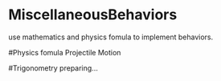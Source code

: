 # MiscellaneousBehaviors
use mathematics and physics fomula to implement behaviors.

#Physics fomula
Projectile Motion

#Trigonometry
preparing...
